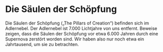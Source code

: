 # Die Säulen der Schöpfung

Die Säulen der Schöpfung („The Pillars of Creation“) befinden sich im
Adlernebel. Der Adlernebel ist 7.000 Lichtjahre von uns entfernt. Beweise
zeigen, dass die Säulen der Schöpfung vor etwa 6.000 Jahren durch eine Supernova
zerstört worden sind. Wir haben also nur noch etwa ein Jahrtausend, um sie zu
betrachten.
